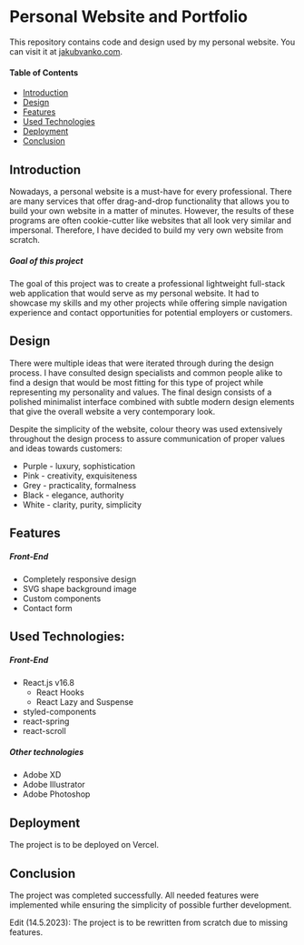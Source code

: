 # **Personal Website and Portfolio**

This repository contains code and design used by my personal website. You can visit it at [jakubvanko.com](https://jakubvanko.com).

#### Table of Contents

- [Introduction](#introduction)
- [Design](#design)
- [Features](#features)
- [Used Technologies](#used-technologies)
- [Deployment](#deployment)
- [Conclusion](#conclusion)


## Introduction

Nowadays, a personal website is a must-have for every professional. There are many services that offer drag-and-drop functionality that allows you to build your own website in a matter of minutes. However, the results of these programs are often cookie-cutter like websites that all look very similar and impersonal. Therefore, I have decided to build my very own website from scratch.

##### Goal of this project
The goal of this project was to create a professional lightweight full-stack web application that would serve as my personal website. It had to showcase my skills and my other projects while offering simple navigation experience and contact opportunities for potential employers or customers.


## Design

There were multiple ideas that were iterated through during the design process. I have consulted design specialists and common people alike to find a design that would be most fitting for this type of project while representing my personality and values. The final design consists of a polished minimalist interface combined with subtle modern design elements that give the overall website a very contemporary look.

Despite the simplicity of the website, colour theory was used extensively throughout the design process to assure communication of proper values and ideas towards customers:
- Purple - luxury, sophistication
- Pink - creativity, exquisiteness
- Grey - practicality, formalness
- Black - elegance, authority
- White - clarity, purity, simplicity


## Features

##### Front-End
- Completely responsive design
- SVG shape background image
- Custom components
- Contact form


## Used Technologies:

##### Front-End
- React.js v16.8
  - React Hooks
  - React Lazy and Suspense
- styled-components
- react-spring
- react-scroll

##### Other technologies
- Adobe XD
- Adobe Illustrator
- Adobe Photoshop


## Deployment

The project is to be deployed on Vercel.


## Conclusion

The project was completed successfully. All needed features were implemented while ensuring the simplicity of possible further development.

Edit (14.5.2023): The project is to be rewritten from scratch due to missing features.